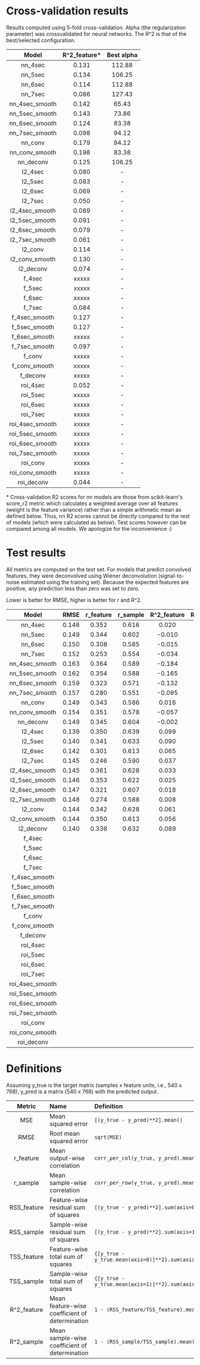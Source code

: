 # Cross-validation results
Results computed using 5-fold cross-validation.
Alpha (the regularization parameter) was crossvalidated for neural networks. The R^2 is that of the best/selected configuration.

| Model				| R^2_feature*	| Best alpha|
|:-----------------:|:-------------:|:---------:|
| nn_4sec			| 0.131			| 112.88	|
| nn_5sec			| 0.134			| 106.25	|
| nn_6sec			| 0.114			| 112.88	|
| nn_7sec			| 0.086			| 127.43	|
| nn_4sec_smooth	| 0.142			| 65.43		|
| nn_5sec_smooth	| 0.143			| 73.86		|
| nn_6sec_smooth	| 0.124			| 83.38		|
| nn_7sec_smooth	| 0.098			| 94.12		|
| nn_conv			| 0.179			| 94.12		|
| nn_conv_smooth	| 0.198			| 83.38		|
| nn_deconv			| 0.125			| 106.25	|
| l2_4sec			| 0.080			| -			|
| l2_5sec			| 0.083			| -			|
| l2_6sec			| 0.069			| -			|
| l2_7sec			| 0.050			| -			|
| l2_4sec_smooth	| 0.089			| -			|
| l2_5sec_smooth	| 0.091			| -			|
| l2_6sec_smooth	| 0.079			| -			|
| l2_7sec_smooth	| 0.061			| -			|
| l2_conv			| 0.114			| -			|
| l2_conv_smooth	| 0.130			| -			|
| l2_deconv			| 0.074			| -			|
| f_4sec			| xxxxx			| -			|
| f_5sec			| xxxxx			| -			|
| f_6sec			| xxxxx			| -			|
| f_7sec			| 0.084			| -			|
| f_4sec_smooth		| 0.127			| -			|
| f_5sec_smooth		| 0.127			| -			|
| f_6sec_smooth		| xxxxx			| -			|
| f_7sec_smooth		| 0.097			| -			|
| f_conv			| xxxxx			| -			|
| f_conv_smooth		| xxxxx			| -			|
| f_deconv			| xxxxx			| -			|
| roi_4sec			| 0.052			| -			|
| roi_5sec			| xxxxx			| -			|
| roi_6sec			| xxxxx			| -			|
| roi_7sec			| xxxxx			| -			|
| roi_4sec_smooth	| xxxxx			| -			|
| roi_5sec_smooth	| xxxxx			| -			|
| roi_6sec_smooth	| xxxxx			| -			|
| roi_7sec_smooth	| xxxxx			| -			|
| roi_conv			| xxxxx			| -			|
| roi_conv_smooth	| xxxxx			| -			|
| roi_deconv		| 0.044			| -			|

\* Cross-validation R2 scores for nn models are those from scikit-learn's score_r2 metric which calculates a weighted average over all features (weight is the feature variance) rather than a simple arithmetic mean as defined below. Thus, nn R2 scores cannot be directly compared to the rest of models (which were calculated as below). Test scores however can be compared among all models. We apologize for the inconvenience :)

# Test results
All metrics are computed on the test set. For models that predict convolved features, they were deconvolved using Wiener deconvolution (signal-to-noise estimated using the training set). Because the expected features are positive, any prediction less than zero was set to zero.

Lower is better for RMSE, higher is better for r and R^2.

| Model				| RMSE	| r_feature	| r_sample	| R^2_feature	| R^2_sample	|
|:-----------------:|:-----:|:---------:|:---------:|:-------------:|:-------------:|
| nn_4sec			| 0.146 | 0.352 | 0.616 | 0.020 | 0.302 |
| nn_5sec			| 0.149 | 0.344 | 0.602 | -0.010 | 0.272 |
| nn_6sec			| 0.150 | 0.308 | 0.585 | -0.015 | 0.268 |
| nn_7sec			| 0.152 | 0.253 | 0.554 | -0.034 | 0.252 |
| nn_4sec_smooth	| 0.163 | 0.364 | 0.589 | -0.184 | 0.101 |
| nn_5sec_smooth	| 0.162 | 0.354 | 0.588 | -0.165 | 0.122 |
| nn_6sec_smooth	| 0.159	| 0.323 | 0.571 | -0.132 | 0.157 |
| nn_7sec_smooth	| 0.157 | 0.280 | 0.551 | -0.095 | 0.193 |
| nn_conv			| 0.149 | 0.343 | 0.586 | 0.016 | 0.289 |
| nn_conv_smooth	| 0.154 | 0.351 | 0.578 | -0.057 | 0.215 |
| nn_deconv			| 0.149 | 0.345 | 0.604 | -0.002 | 0.277 |
| l2_4sec			| 0.139 | 0.350 | 0.639 | 0.099 | 0.382 |
| l2_5sec			| 0.140 | 0.341 | 0.633 | 0.090 | 0.372 |
| l2_6sec			| 0.142 | 0.301 | 0.613 | 0.065 | 0.349 |
| l2_7sec			| 0.145 | 0.246 | 0.590 | 0.037 | 0.324 |
| l2_4sec_smooth	| 0.145 | 0.361 | 0.628 | 0.033 | 0.302 |
| l2_5sec_smooth	| 0.146 | 0.353 | 0.622 | 0.025 | 0.297 |
| l2_6sec_smooth	| 0.147 | 0.321 | 0.607 | 0.018 | 0.294 |
| l2_7sec_smooth	| 0.148 | 0.274 | 0.588 | 0.008 | 0.290 |
| l2_conv			| 0.144 | 0.342 | 0.628 | 0.061 | 0.348 |
| l2_conv_smooth	| 0.144 | 0.350 | 0.613 | 0.056 | 0.332 |
| l2_deconv			| 0.140 | 0.338 | 0.632 | 0.089 | 0.370 |
| f_4sec			| 
| f_5sec			| 
| f_6sec			| 
| f_7sec			| 
| f_4sec_smooth		| 
| f_5sec_smooth		| 
| f_6sec_smooth		| 
| f_7sec_smooth		| 
| f_conv			| 
| f_conv_smooth		| 
| f_deconv			| 
| roi_4sec			| 
| roi_5sec			| 
| roi_6sec			| 
| roi_7sec			| 
| roi_4sec_smooth	| 
| roi_5sec_smooth	| 
| roi_6sec_smooth	| 
| roi_7sec_smooth	| 
| roi_conv			| 
| roi_conv_smooth	| 
| roi_deconv		| 

# Definitions
Assuming y_true is the target matrix (samples x feature units, i.e., 540 x 768),
y_pred is a matrix (540 x 768) with the predicted output.

|	Metric		|				Name			|		 	Definition		|
|:-------------:|:------------------------------|:--------------------------|
| MSE			| Mean squared error			| `[(y_true - y_pred)**2].mean()`		|
| RMSE			| Root mean squared error 		| `sqrt(MSE)`							|
| r_feature		| Mean output-wise correlation	| `corr_per_col(y_true, y_pred).mean()`	|
| r_sample		| Mean sample-wise correlation	| `corr_per_row(y_true, y_pred).mean()`	|
| RSS_feature	| Feature-wise residual sum of squares	| `[(y_true - y_pred)**2].sum(axis=0)`					|
| RSS_sample	| Sample-wise residual sum of squares	| `[(y_true - y_pred)**2].sum(axis=1)`					|
| TSS_feature	| Feature-wise total sum of squares		| `{[y_true - y_true.mean(axis=0)]**2}.sum(axis=0)`		|
| TSS_sample	| Sample-wise total sum of squares		| `{[y_true - y_true.mean(axis=1)]**2}.sum(axis=1)`		|
| R^2_feature	| Mean feature-wise coefficient of determination	| `1 - (RSS_feature/TSS_feature).mean()`	|
| R^2_sample	| Mean sample-wise coefficient of determination		| `1 - (RSS_sample/TSS_sample).mean()`		|
